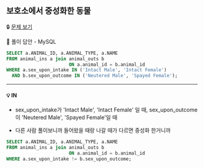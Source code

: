 ## **보호소에서 중성화한 동물**

🔒 [문제 보기](https://school.programmers.co.kr/learn/courses/30/lessons/59045)

🔑 풀이 답안 - MySQL

```SQL
SELECT a.ANIMAL_ID, a.ANIMAL_TYPE, a.NAME
FROM animal_ins a join animal_outs b
                       ON a.animal_id = b.animal_id
WHERE a.sex_upon_intake IN ('Intact Male', 'Intact Female')
  AND b.sex_upon_outcome IN ('Neutered Male', 'Spayed Female');
```

------

#### 💡 IN

- sex_upon_intake가 'Intact Male', 'Intact Female' 일 때, sex_upon_outcome이 'Neutered Male', 'Spayed Female'일 때

- 다른 사람 풀이보니까 들어왔을 때랑 나갈 때가 다르면 중성화 한거니까
```SQL
SELECT a.ANIMAL_ID, a.ANIMAL_TYPE, a.NAME
FROM animal_ins a join animal_outs b
                       ON a.animal_id = b.animal_id
WHERE a.sex_upon_intake != b.sex_upon_outcome;
```